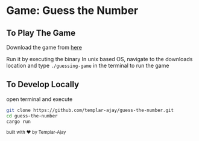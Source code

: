 # Game: Guess the Number

## To Play The Game

Download the game from [here](https://github.com/templar-ajay/guess-the-number/releases/tag/v1.0.0)

Run it by executing the binary
In unix based OS, navigate to the downloads location and type `./guessing-game` in the terminal to run the game

## To Develop Locally

open terminal and execute

```bash
git clone https://github.com/templar-ajay/guess-the-number.git
cd guess-the-number
cargo run
```

<sub>built with :heart: by Templar-Ajay</sub>
